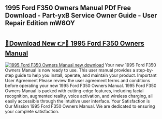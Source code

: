 ## 1995 Ford F350 Owners Manual PDf Free Download - Part-yxB Service Owner Guide - User Repair Edition mW6OY

# <h2><a href="http://bc38070.oget.top/?id=1995+Ford+F350+Owners+Manual">🔗Download New 👉🔴 1995 Ford F350 Owners Manual</a></h2>

[![1995 Ford F350 Owners Manual new download](https://i.imgur.com/5g1atiW.png)](http://bc38070.oget.top/?id=1995+Ford+F350+Owners+Manual)
Your new 1995 Ford F350 Owners Manual is now ready to use. This user manual provides a step-by-step guide to help you install, operate, and maintain your product. Important User Agreement Please review the user agreement terms and conditions before operating your new 1995 Ford F350 Owners Manual. 1995 Ford F350 Owners Manual is packed with cutting-edge features, including facial recognition, augmented reality, voice activation, and wireless charging, all easily accessible through the intuitive user interface. Your Satisfaction is Our Mission 1995 Ford F350 Owners Manual. We are dedicated to ensuring your complete satisfaction.
